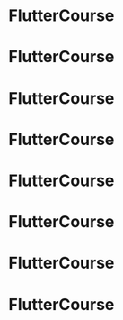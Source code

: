 # FlutterCourse
# FlutterCourse
# FlutterCourse
# FlutterCourse
# FlutterCourse
# FlutterCourse
# FlutterCourse
# FlutterCourse
